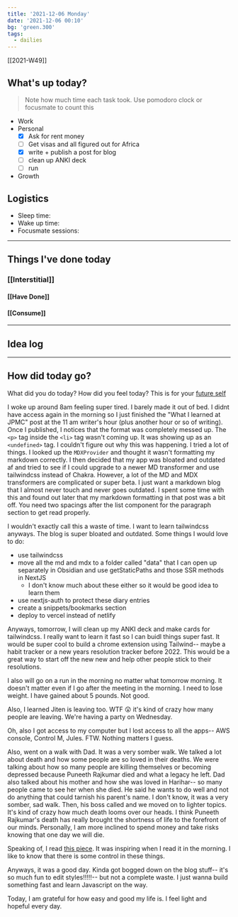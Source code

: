 ```yaml
---
title: '2021-12-06 Monday'
date: '2021-12-06 00:10'
bg: 'green.300' 
tags:
  - dailies
---
```


[[2021-W49]]
## What's up today?
> Note how much time each task took. Use pomodoro clock or focusmate to count this
- Work
- Personal
	- [x] Ask for rent money
	- [ ] Get visas and all figured out for Africa
	- [x] write + publish a post for blog
	- [ ] clean up ANKI deck
	- [ ] run
- Growth

## Logistics
- Sleep time:
- Wake up time:
- Focusmate sessions: 

___________________________
## Things I've done today

### [[Interstitial]]

#### [[Have Done]]

#### [[Consume]]

___________________________

## Idea log

___________________________
## How did today go?
What did you do today? How did you feel today? This is for your [future self](https://sive.rs/dj)

I woke up around 8am feeling super tired. I barely made it out of bed. I didnt have access again in the morning so I just finished the "What I learned at JPMC" post at the 11 am writer's hour (plus another hour or so of writing). Once I published, I notices that the format was completely messed up. The `<p>` tag inside the `<li>` tag wasn't coming up. It was showing up as an `<undefined>` tag. I couldn't figure out why this was happening. I tried a lot of things. I looked up the `MDXProvider` and thought it wasn't formatting my markdown correctly. I then decided that my app was bloated and outdated af and tried to see if I could upgrade to a newer MD transformer and use tailwindcss instead of Chakra. However, a lot of the MD and MDX transformers are complicated or super beta. I just want a markdown blog that I almost never touch and never goes outdated. I spent some time with this and found out later that my markdown formatting in that post was a bit off. You need two spacings after the list component for the paragraph section to get read properly.

I wouldn't exactly call this a waste of time. I want to learn tailwindcss anyways. The blog is super bloated and outdated. Some things I would love to do:
- use tailwindcss
- move all the md and mdx to a folder called "data" that I can open up separately in Obsidian and use getStaticPaths and those SSR methods in NextJS
	- I don't know much about these either so it would be good idea to learn them
- use nextjs-auth to protect these diary entries
- create a snippets/bookmarks section
- deploy to vercel instead of netlify

Anyways, tomorrow, I will clean up my ANKI deck and make cards for tailwindcss. I really want to learn it fast so I can buidl things super fast. It would be super cool to build a chrome extension using Tailwind-- maybe a habit tracker or a new years resolution tracker before 2022. This would be a great way to start off the new new and help other people stick to their resolutions.

I also will go on a run in the morning no matter what tomorrow morning. It doesn't matter even if I go after the meeting in the morning. I need to lose weight. I have gained about 5 pounds. Not good.

Also, I learned Jiten is leaving too. WTF 😲 it's kind of crazy how many people are leaving. We're having a party on Wednesday. 

Oh, also I got access to my computer but I lost access to all the apps-- AWS console, Control M, Jules. FTW. Nothing matters I guess.

Also, went on a walk with Dad. It was a very somber walk. We talked a lot about death and how some people are so loved in their deaths. We were talking about how so many people are killing themselves or becoming depressed because Puneeth Rajkumar died and what a legacy he left. Dad also talked about his mother and how she was loved in Harihar-- so many people came to see her when she died. He said he wants to do well and not do anything that could tarnish his parent's name. I don't know, it was a very somber, sad walk. Then, his boss called and we moved on to lighter topics. It's kind of crazy how much death looms over our heads. I think Puneeth Rajkumar's death has really brought the shortness of life to the forefront of our minds. Personally, I am more inclined to spend money and take risks knowing that one day we will die.

Speaking of, I read [this piece](https://astralcodexten.substack.com/p/book-review-lifespan?ck_subscriber_id=1177574387&utm_source=convertkit&utm_medium=email&utm_campaign=Push%20yourself%20-%207139160). It was inspiring when I read it in the morning. I like to know that there is some control in these things.

Anyways, it was a good day. Kinda got bogged down on the blog stuff-- it's so much fun to edit styles!!!!!-- but not a complete waste. I just wanna build something fast and learn Javascript on the way.

Today, I am grateful for how easy and good my life is. I feel light and hopeful every day.